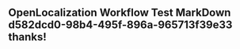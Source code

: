 <properties
ms.topic="hero-topic"
ms.test1="hero-topic"
ms.test2="test"/>

## OpenLocalization Workflow Test MarkDown d582dcd0-98b4-495f-896a-965713f39e33 thanks!
